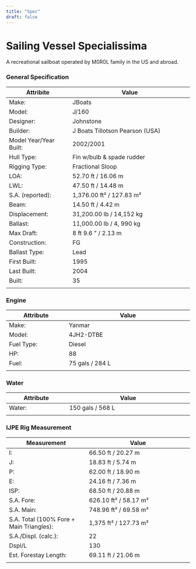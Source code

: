 ```yaml
---
title: "Spec"
draft: false
---
```


# Sailing Vessel Specialissima

A recreational sailboat operated by M0R0L family in the US and abroad.

### General Specification 
| Attribite | Value |
|--------  | --------|
| Make: | JBoats | 
| Model: | J/160 |
| Designer:	| Johnstone |
| Builder:	| J Boats Tillotson Pearson (USA) |
| Model Year/Year Built: | 2002/2001 |
| Hull Type:	| Fin w/bulb & spade rudder |
| Rigging Type:	| Fractional Sloop |
| LOA:	| 52.70 ft / 16.06 m |
| LWL:	| 47.50 ft / 14.48 m |
| S.A. (reported):	| 1,376.00 ft² / 127.83 m² |
| Beam:	| 14.50 ft / 4.42 m |
| Displacement:	| 31,200.00 lb / 14,152 kg |
| Ballast:	| 11,000.00 lb / 4,	990 kg |
| Max Draft:	| 8 ft 9.6 " / 2.13 m |
| Construction:	| FG |
| Ballast Type:	| Lead |
| First Built:	| 1995 |
| Last Built:	| 2004 |
| Built:	| 35 |
|<img width=200/>|<img width=500/>|
### Engine 
| Attribute | Value |
|----------- | -----------|
| Make:		| Yanmar |
| Model:	| 4JH2-DTBE |
| Fuel Type: | Diesel |
| HP:		| 88 |
| Fuel:		| 75 gals / 284 L |
|<img width=200/>|<img width=500/>|
### Water
| Attribute | Value |
| --------- | ----- |
| Water:	| 150 gals / 568 L |
|<img width=200/>|<img width=500/>|
### IJPE Rig Measurement
| Measurement | Value |
| ----------- | ----- |
| I:	| 66.50 ft / 20.27 m |
| J:	| 18.83 ft / 5.74 m |
| P:	| 62.00 ft / 18.90 m |
| E:	| 24.16 ft / 7.36 m |
| ISP:	| 68.50 ft / 20.88 m |
| S.A. Fore:	| 626.10 ft² / 58.17 m² |
| S.A. Main:	| 748.96 ft² / 69.58 m² |
| S.A. Total (100% Fore + Main Triangles):	| 1,375 ft² / 127.73 m² |
| S.A./Displ. (calc.):	| 22 |
| Dspl/L	| 130	|
| Est. Forestay Length:	| 69.11 ft / 21.06 m |
|<img width=200/>|<img width=500/>|





